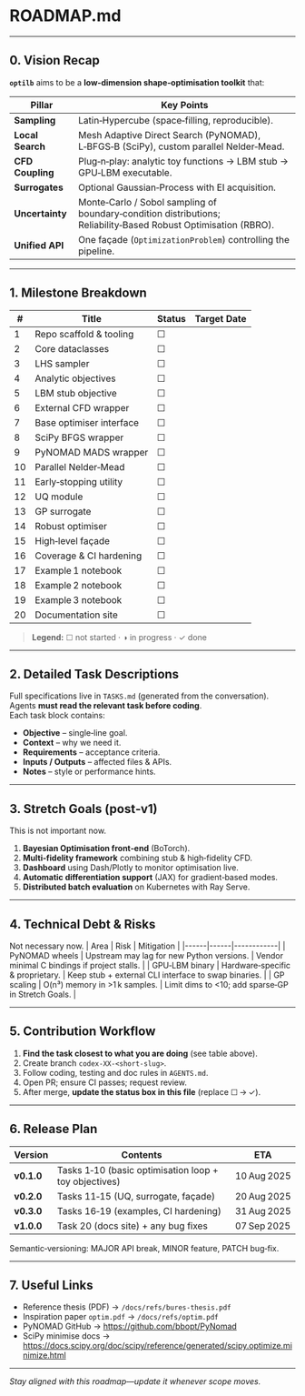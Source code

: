 # ROADMAP.md
---

## 0. Vision Recap
**`optilb`** aims to be a **low‑dimension shape‑optimisation toolkit** that:

| Pillar | Key Points |
|--------|------------|
| **Sampling** | Latin‑Hypercube (space‑filling, reproducible). |
| **Local Search** | Mesh Adaptive Direct Search (PyNOMAD), L‑BFGS‑B (SciPy), custom parallel Nelder‑Mead. |
| **CFD Coupling** | Plug‑n‑play: analytic toy functions → LBM stub → GPU‑LBM executable. |
| **Surrogates** | Optional Gaussian‑Process with EI acquisition. |
| **Uncertainty** | Monte‑Carlo / Sobol sampling of boundary‑condition distributions; Reliability‑Based Robust Optimisation (RBRO). |
| **Unified API** | One façade (`OptimizationProblem`) controlling the pipeline. |

---

## 1. Milestone Breakdown

| # | Title | Status | Target Date |
|---|-------|--------|-------------|
| 1 | Repo scaffold & tooling | ☐ |
| 2 | Core dataclasses | ☐ |
| 3 | LHS sampler | ☐ |
| 4 | Analytic objectives | ☐ |
| 5 | LBM stub objective | ☐ |
| 6 | External CFD wrapper | ☐ |
| 7 | Base optimiser interface | ☐ |
| 8 | SciPy BFGS wrapper | ☐ |
| 9 | PyNOMAD MADS wrapper | ☐ |
| 10 | Parallel Nelder‑Mead | ☐ |
| 11 | Early‑stopping utility | ☐ |
| 12 | UQ module | ☐ |
| 13 | GP surrogate | ☐ |
| 14 | Robust optimiser | ☐ |
| 15 | High‑level façade | ☐ |
| 16 | Coverage & CI hardening | ☐ |
| 17 | Example 1 notebook | ☐ |
| 18 | Example 2 notebook | ☐ |
| 19 | Example 3 notebook | ☐ |
| 20 | Documentation site | ☐ |

> **Legend:** ☐ not started · ◑ in progress · ✓ done

---

## 2. Detailed Task Descriptions
Full specifications live in `TASKS.md` (generated from the conversation).  
Agents **must read the relevant task before coding**.  
Each task block contains:

- **Objective** – single‑line goal.  
- **Context** – why we need it.  
- **Requirements** – acceptance criteria.  
- **Inputs / Outputs** – affected files & APIs.  
- **Notes** – style or performance hints.

---

## 3. Stretch Goals (post‑v1)
This is not important now.
1. **Bayesian Optimisation front‑end** (BoTorch).  
2. **Multi‑fidelity framework** combining stub & high‑fidelity CFD.  
3. **Dashboard** using Dash/Plotly to monitor optimisation live.  
4. **Automatic differentiation support** (JAX) for gradient‑based modes.  
5. **Distributed batch evaluation** on Kubernetes with Ray Serve.

---

## 4. Technical Debt & Risks
Not necessary now.
| Area | Risk | Mitigation |
|------|------|------------|
| PyNOMAD wheels | Upstream may lag for new Python versions. | Vendor minimal C bindings if project stalls. |
| GPU‑LBM binary | Hardware‑specific & proprietary. | Keep stub + external CLI interface to swap binaries. |
| GP scaling | O(n³) memory in >1 k samples. | Limit dims to <10; add sparse‑GP in Stretch Goals. |

---

## 5. Contribution Workflow
1. **Find the task closest to what you are doing** (see table above).  
2. Create branch `codex‑XX‑<short‑slug>`.  
3. Follow coding, testing and doc rules in `AGENTS.md`.  
4. Open PR; ensure CI passes; request review.  
5. After merge, **update the status box in this file** (replace ☐ → ✓).

---

## 6. Release Plan
| Version | Contents | ETA |
|---------|----------|-----|
| **v0.1.0** | Tasks 1‑10 (basic optimisation loop + toy objectives) | 10 Aug 2025 |
| **v0.2.0** | Tasks 11‑15 (UQ, surrogate, façade) | 20 Aug 2025 |
| **v0.3.0** | Tasks 16‑19 (examples, CI hardening) | 31 Aug 2025 |
| **v1.0.0** | Task 20 (docs site) + any bug fixes | 07 Sep 2025 |

Semantic‑versioning: MAJOR API break, MINOR feature, PATCH bug‑fix.

---

## 7. Useful Links
- Reference thesis (PDF) → `/docs/refs/bures‑thesis.pdf`
- Inspiration paper `optim.pdf` → `/docs/refs/optim.pdf`
- PyNOMAD GitHub → <https://github.com/bbopt/PyNomad>
- SciPy minimise docs → <https://docs.scipy.org/doc/scipy/reference/generated/scipy.optimize.minimize.html>

---

*Stay aligned with this roadmap—update it whenever scope moves.*
